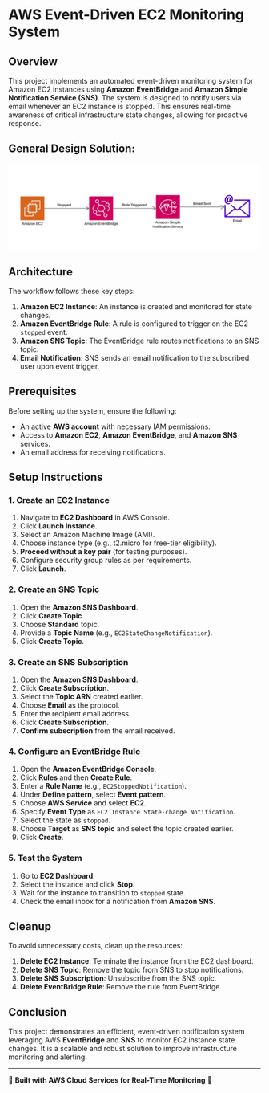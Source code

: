 # AWS Event-Driven EC2 Monitoring System

## Overview
This project implements an automated event-driven monitoring system for Amazon EC2 instances using **Amazon EventBridge** and **Amazon Simple Notification Service (SNS)**. The system is designed to notify users via email whenever an EC2 instance is stopped. This ensures real-time awareness of critical infrastructure state changes, allowing for proactive response.


## General Design Solution: 

![Diagram](./01_amazon_event_bridge.png)


## Architecture
The workflow follows these key steps:
1. **Amazon EC2 Instance**: An instance is created and monitored for state changes.
2. **Amazon EventBridge Rule**: A rule is configured to trigger on the EC2 `stopped` event.
3. **Amazon SNS Topic**: The EventBridge rule routes notifications to an SNS topic.
4. **Email Notification**: SNS sends an email notification to the subscribed user upon event trigger.

## Prerequisites
Before setting up the system, ensure the following:
- An active **AWS account** with necessary IAM permissions.
- Access to **Amazon EC2**, **Amazon EventBridge**, and **Amazon SNS** services.
- An email address for receiving notifications.

## Setup Instructions
### 1. Create an EC2 Instance
1. Navigate to **EC2 Dashboard** in AWS Console.
2. Click **Launch Instance**.
3. Select an Amazon Machine Image (AMI).
4. Choose instance type (e.g., t2.micro for free-tier eligibility).
5. **Proceed without a key pair** (for testing purposes).
6. Configure security group rules as per requirements.
7. Click **Launch**.

### 2. Create an SNS Topic
1. Open the **Amazon SNS Dashboard**.
2. Click **Create Topic**.
3. Choose **Standard** topic.
4. Provide a **Topic Name** (e.g., `EC2StateChangeNotification`).
5. Click **Create Topic**.

### 3. Create an SNS Subscription
1. Open the **Amazon SNS Dashboard**.
2. Click **Create Subscription**.
3. Select the **Topic ARN** created earlier.
4. Choose **Email** as the protocol.
5. Enter the recipient email address.
6. Click **Create Subscription**.
7. **Confirm subscription** from the email received.

### 4. Configure an EventBridge Rule
1. Open the **Amazon EventBridge Console**.
2. Click **Rules** and then **Create Rule**.
3. Enter a **Rule Name** (e.g., `EC2StoppedNotification`).
4. Under **Define pattern**, select **Event pattern**.
5. Choose **AWS Service** and select **EC2**.
6. Specify **Event Type** as `EC2 Instance State-change Notification`.
7. Select the state as `stopped`.
8. Choose **Target** as **SNS topic** and select the topic created earlier.
9. Click **Create**.

### 5. Test the System
1. Go to **EC2 Dashboard**.
2. Select the instance and click **Stop**.
3. Wait for the instance to transition to `stopped` state.
4. Check the email inbox for a notification from **Amazon SNS**.

## Cleanup
To avoid unnecessary costs, clean up the resources:
1. **Delete EC2 Instance**: Terminate the instance from the EC2 dashboard.
2. **Delete SNS Topic**: Remove the topic from SNS to stop notifications.
3. **Delete SNS Subscription**: Unsubscribe from the SNS topic.
4. **Delete EventBridge Rule**: Remove the rule from EventBridge.

## Conclusion
This project demonstrates an efficient, event-driven notification system leveraging AWS **EventBridge** and **SNS** to monitor EC2 instance state changes. It is a scalable and robust solution to improve infrastructure monitoring and alerting.

---
🚀 **Built with AWS Cloud Services for Real-Time Monitoring** 🚀

